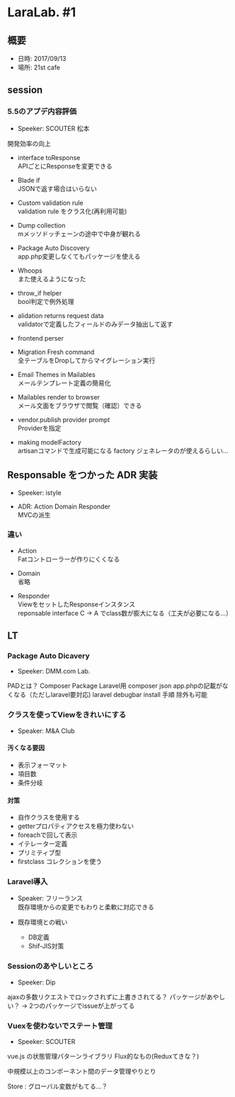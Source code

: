 # LaraLab. #1

## 概要
* 日時: 2017/09/13
* 場所: 21st cafe

## session

### 5.5のアプデ内容評価
* Speeker: SCOUTER 松本

開発効率の向上

* interface toResponse  
APIごとにResponseを変更できる

* Blade if  
JSONで返す場合はいらない

* Custom validation rule  
validation rule をクラス化(再利用可能)

* Dump collection  
mメッソドッチェーンの途中で中身が観れる

* Package Auto Discovery  
app.php変更しなくてもパッケージを使える

* Whoops  
また使えるようになった

* throw_if helper  
bool判定で例外処理

* alidation returns request data  
validatorで定義したフィールドのみデータ抽出して返す

* frontend perser

* Migration Fresh command  
全テーブルをDropしてからマイグレーション実行

* Email Themes in Mailables  
メールテンプレート定義の簡易化

* Mailables render to browser  
メール文面をブラウザで閲覧（確認）できる

* vendor.publish provider prompt  
Providerを指定

* making modelFactory  
artisanコマンドで生成可能になる
factory ジェネレータのが使えるらしい…



## Responsable をつかった ADR 実装
* Speeker: istyle

* ADR: Action Domain Responder  
MVCの派生

### 違い
* Action  
Fatコントローラーが作りにくくなる

* Domain  
省略

* Responder  
ViewをセットしたResponseインスタンス  
reponsable interface
C -> A でclass数が膨大になる（工夫が必要になる…）



## LT
### Package Auto Dicavery
* Speeker: DMM.com Lab.

PADとは？
Composer Package Laravel用
composer json
app.phpの記載がなくなる（ただしlaravel要対応)
laravel debugbar install 手順
除外も可能

### クラスを使ってViewをきれいにする
* Speaker: M&A Club

#### 汚くなる要因
* 表示フォーマット
* 項目数
* 条件分岐

#### 対策
* 自作クラスを使用する
* getterプロパティアクセスを極力使わない
* foreachで回して表示
* イテレーター定義
* プリミティブ型
* firstclass コレクションを使う

### Laravel導入
* Speaker: フリーランス  
既存環境からの変更でもわりと柔軟に対応できる

* 既存環境との戦い
  * DB定義
  * Shif-JIS対策

### Sessionのあやしいところ
* Speeker: Dip

ajaxの多数リクエストでロックされずに上書きされてる？
パッケージがあやしい？ -> 2つのパッケージでissueが上がってる


### Vuexを使わないでステート管理
* Speeker: SCOUTER

vue.js の状態管理パターンライブラリ
Flux的なもの(Reduxてきな？)

中規模以上のコンポーネント間のデータ管理やりとり

Store : グローバル変数がもてる…？
